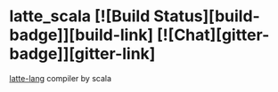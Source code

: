 # latte_scala [![Build Status][build-badge]][build-link] [![Chat][gitter-badge]][gitter-link]
[latte-lang](http://latte-lang.org/) compiler by scala



